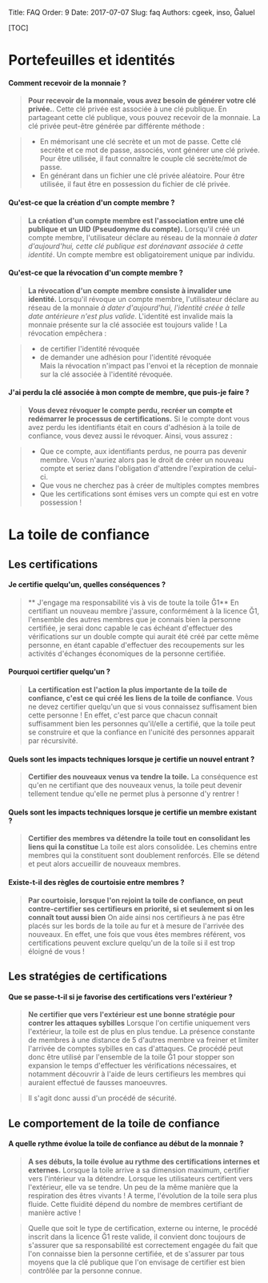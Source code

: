 Title: FAQ
Order: 9
Date: 2017-07-07
Slug: faq
Authors: cgeek, inso, Ğaluel

[TOC]

# Portefeuilles et identités

#### Comment recevoir de la monnaie ?

> **Pour recevoir de la monnaie, vous avez besoin de générer votre clé privée.**. Cette clé privée est associée à une clé publique. En partageant cette clé publique, vous pouvez recevoir de la monnaie. La clé privée peut-être générée par différente méthode :  

> - En mémorisant une clé secrète et un mot de passe. Cette clé secrète et ce mot de passe, associés, vont générer une clé privée. Pour être utilisée, il faut connaître le couple clé secrète/mot de passe.
> - En générant dans un fichier une clé privée aléatoire. Pour être utilisée, il faut être en possession du fichier de clé privée.

#### Qu'est-ce que la création d'un compte membre ?

> **La création d'un compte membre est l'association entre une clé publique et un UID (Pseudonyme du compte).**
Lorsqu'il créé un compte membre, l'utilisateur déclare au réseau de la monnaie *à dater d'aujourd'hui, cette clé publique est dorénavant associée à cette identité*. Un compte membre est obligatoirement unique par individu.

#### Qu'est-ce que la révocation d'un compte membre ?

> **La révocation d'un compte membre consiste à invalider une identité.**
Lorsqu'il révoque un compte membre, l'utilisateur déclare au réseau de la monnaie *à dater d'aujourd'hui, l'identité créée à telle date antérieure n'est plus valide*. L'identité est invalide mais la monnaie présente sur la clé associée est toujours valide ! La révocation empêchera :  

> - de certifier l'identité révoquée
> - de demander une adhésion pour l'identité révoquée  
 Mais la révocation n'impact pas l'envoi et la réception de monnaie sur la clé associée à l'identité révoquée.

#### J'ai perdu la clé associée à mon compte de membre, que puis-je faire ?

> **Vous devez révoquer le compte perdu, recréer un compte et redémarrer le processus de certifications.**
Si le compte dont vous avez perdu les identifiants était en cours d'adhésion à la toile de confiance, vous devez aussi le révoquer. Ainsi, vous assurez :  

> - Que ce compte, aux identifiants perdus, ne pourra pas devenir membre. Vous n'auriez alors pas le droit de créer un nouveau compte et seriez dans l'obligation d'attendre l'expiration de celui-ci.
> - Que vous ne cherchez pas à créer de multiples comptes membres
> - Que les certifications sont émises vers un compte qui est en votre possession !

# La toile de confiance

## Les certifications 

#### Je certifie quelqu'un, quelles conséquences ?

>** J'engage ma responsabilité vis à vis de toute la toile Ğ1**
En certifiant un nouveau membre j'assure, conformément à la licence Ğ1, l'ensemble des autres membres que je connais bien la personne certifiée, je serai donc capable le cas échéant d'effectuer des vérifications sur un double compte qui aurait été créé par cette même personne, en étant capable d'effectuer des recoupements sur les activités d'échanges économiques de la personne certifiée.

#### Pourquoi certifier quelqu'un ?

> **La certification est l'action la plus importante de la toile de confiance, c'est ce qui créé les liens de la toile de confiance**. Vous ne devez certifier quelqu'un que si vous connaissez suffisament bien cette personne ! En effet, c'est parce que chacun connait suffisamment bien les personnes qu'il/elle a certifié, que la toile peut se construire et que la confiance en l'unicité des personnes apparait par récursivité.

#### Quels sont les impacts techniques lorsque je certifie un nouvel entrant ?

> **Certifier des nouveaux venus va tendre la toile.**
La conséquence est qu'en ne certifiant que des nouveaux venus, la toile peut devenir tellement tendue qu'elle ne permet plus à personne d'y rentrer !

#### Quels sont les impacts techniques lorsque je certifie un membre existant ?

> **Certifier des membres va détendre la toile tout en consolidant les liens qui la constitue**
La toile est alors consolidée. Les chemins entre membres qui la constituent sont doublement renforcés. Elle se détend et peut alors accueillir de nouveaux membres.

#### Existe-t-il des règles de courtoisie entre membres ?

> **Par courtoisie, lorsque l'on rejoint la toile de confiance, on peut contre-certifier ses certifieurs en priorité, si et seulement si on les connaît tout aussi bien**
On aide ainsi nos certifieurs à ne pas être placés sur les bords de la toile au fur et à mesure de l'arrivée des nouveaux. En effet, une fois que vous êtes membres référent, vos certifications peuvent exclure quelqu'un de la toile si il est trop éloigné de vous !

## Les stratégies de certifications

#### Que se passe-t-il si je favorise des certifications vers l'extérieur ?

> **Ne certifier que vers l'extérieur est une bonne stratégie pour contrer les attaques sybilles**
Lorsque l'on certifie uniquement vers l'extérieur, la toile est de plus en plus tendue. La présence constante de membres à une distance de 5 d'autres membre va freiner et limiter l'arrivée de comptes sybilles en cas d'attaques. Ce procédé peut donc être utilisé par l'ensemble de la toile Ğ1 pour stopper son expansion le temps d'effectuer les vérifications nécessaires, et notamment découvrir à l'aide de leurs certifieurs les membres qui auraient effectué de fausses manoeuvres.

> Il s'agit donc aussi d'un procédé de sécurité.

## Le comportement de la toile de confiance

#### A quelle rythme évolue la toile de confiance au début de la monnaie ?

> **A ses débuts, la toile évolue au rythme des certifications internes et externes.**
Lorsque la toile arrive a sa dimension maximum, certifier vers l'intérieur va la détendre. Lorsque les utilisateurs certifient vers l'extérieur, elle va se tendre. Un peu de la même manière que la respiration des êtres vivants ! A terme, l'évolution de la toile sera plus fluide. Cette fluidité dépend du nombre de membres certifiant de manière active ! 

> Quelle que soit le type de certification, externe ou interne, le procédé inscrit dans la licence Ğ1 reste valide, il convient donc toujours de s'assurer que sa responsabilité est correctement engagée du fait que l'on connaisse bien la personne certifiée, et de s'assurer par tous moyens que la clé publique que l'on envisage de certifier est bien contrôlée par la personne connue.


